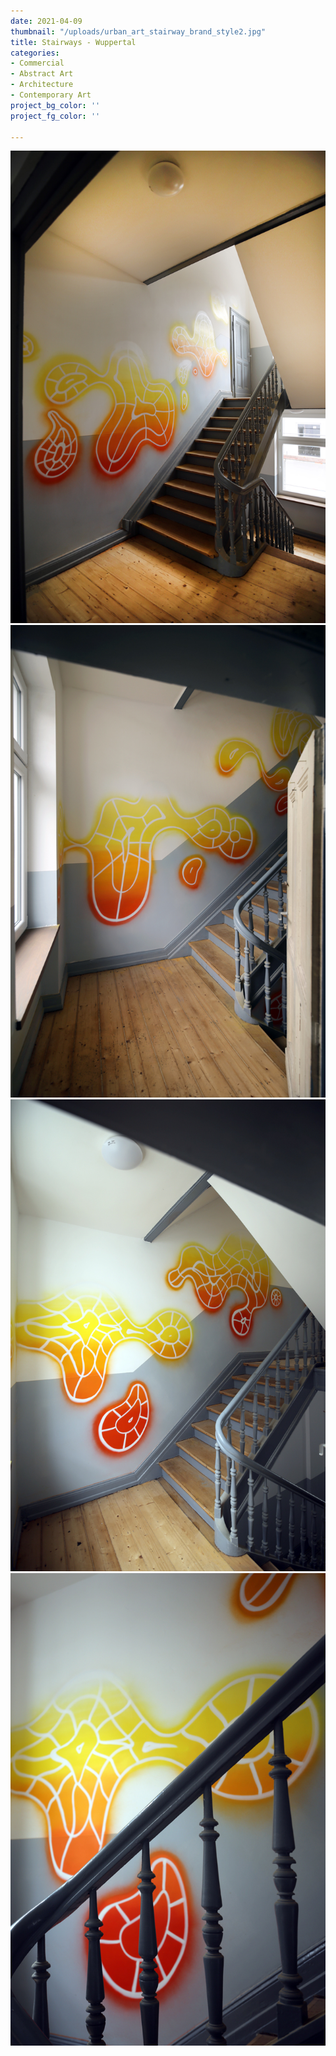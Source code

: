 ```yaml
---
date: 2021-04-09
thumbnail: "/uploads/urban_art_stairway_brand_style2.jpg"
title: Stairways - Wuppertal
categories:
- Commercial
- Abstract Art
- Architecture
- Contemporary Art
project_bg_color: ''
project_fg_color: ''

---
```

![](/uploads/urban_art_stairway_brand_oz_style1.jpg)![](/uploads/urban_art_stairway_brand1.jpg)![](/uploads/urban_art_stairway_brand.jpg)![](/uploads/urban_art_stairway_brand_oz_style.jpg)